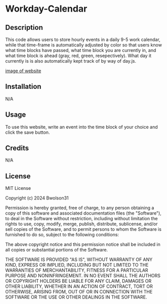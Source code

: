 # Workday-Calendar

## Description
This code allows users to store hourly events in a daily 9-5 work calendar, while that time-frame is automatically adjusted by color so that users know what time blocks have passed, what time block you are currently in, and what time block is ahead (gray, red, green, resepectively). What day it currently is is also automatically kept track of by way of day.js. 



[image of website](image.png)



## Installation 
N/A

## Usage
To use this website, write an event into the time block of your choice and click the save button.  

## Credits
N/A

## License

MIT License

Copyright (c) 2024 Bwolson31

Permission is hereby granted, free of charge, to any person obtaining a copy
of this software and associated documentation files (the "Software"), to deal
in the Software without restriction, including without limitation the rights
to use, copy, modify, merge, publish, distribute, sublicense, and/or sell
copies of the Software, and to permit persons to whom the Software is
furnished to do so, subject to the following conditions:

The above copyright notice and this permission notice shall be included in all
copies or substantial portions of the Software.

THE SOFTWARE IS PROVIDED "AS IS", WITHOUT WARRANTY OF ANY KIND, EXPRESS OR
IMPLIED, INCLUDING BUT NOT LIMITED TO THE WARRANTIES OF MERCHANTABILITY,
FITNESS FOR A PARTICULAR PURPOSE AND NONINFRINGEMENT. IN NO EVENT SHALL THE
AUTHORS OR COPYRIGHT HOLDERS BE LIABLE FOR ANY CLAIM, DAMAGES OR OTHER
LIABILITY, WHETHER IN AN ACTION OF CONTRACT, TORT OR OTHERWISE, ARISING FROM,
OUT OF OR IN CONNECTION WITH THE SOFTWARE OR THE USE OR OTHER DEALINGS IN THE
SOFTWARE.


